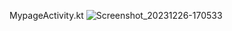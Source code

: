 MypageActivity.kt
![Screenshot_20231226-170533](https://github.com/WjLeeeee/spartamarket/assets/148442711/262bb459-5284-4017-a546-cf43fd1c76ba)
